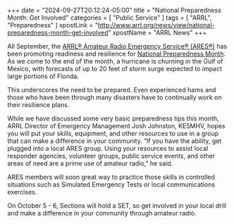 +++
date = "2024-09-27T20:12:24-05:00"
title = "National Preparedness Month: Get Involved"
categories = [ "Public Service" ]
tags = [ "ARRL", "Preparedness" ]
xpostLink = "http://www.arrl.org/news/view/national-preparedness-month-get-involved"
xpostName = "ARRL News"
+++

All September, the 
[ARRL® Amateur Radio Emergency Service&reg; (ARES&reg;)][ares]
 has been promoting readiness and resilience for
[National Preparedness Month][npm].
As we come to the end of the month, a hurricane is churning in the Gulf
of Mexico, with forecasts of up to 20 feet of storm surge expected to
impact large portions of Florida.

This underscores the need to be prepared. Even experienced hams and
those who have been through many disasters have to continually work on
their resilience plans.
<!--more-->

While we have discussed some very basic preparedness tips this month,
ARRL Director of Emergency Management Josh Johnston, KE5MHV, hopes
you will put your skills, equipment, and other resources to use in a
group that can make a difference in your community. “If you have the
ability, get plugged into a local ARES group. Using your resources
to assist local responder agencies, volunteer groups, public service
events, and other areas of need are a prime use of amateur radio,” he
said.

ARES members will soon great way to practice those skills in controlled
situations such as Simulated Emergency Tests or local communications
exercises.

On October 5 - 6, Sections will hold a SET, so get involved in your
local drill and make a difference in your community through amateur
radio.

[ares]: http://www.arrl.org/ares
[npm]: http://www.ready.gov/september
